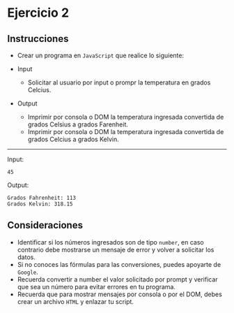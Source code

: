 # Ejercicio 2

## Instrucciones

- Crear un programa en `JavaScript` que realice lo siguiente:

- Input
  - Solicitar al usuario por input o prompr la temperatura en grados Celcius.
  


- Output
  - Imprimir por consola o DOM la temperatura ingresada convertida de grados Celsius a grados Farenheit.
  - Imprimir por consola o DOM la temperatura ingresada convertida de grados Celcius a grados Kelvin.

--- 

Input:
```
45
```
Output:
``` 
Grados Fahrenheit: 113
Grados Kelvin: 318.15
```

## Consideraciones


- Identificar si los números ingresados son de tipo `number`, en caso contrario debe mostrarse un mensaje de error y volver a solicitar los datos.
- Si no conoces las fórmulas para las conversiones, puedes apoyarte de `Google`.
- Recuerda convertir a number el valor solicitado por prompt y verificar que sea un número para evitar errores en tu programa.
- Recuerda que para mostrar mensajes por consola o por el DOM, debes crear un archivo `HTML` y enlazar tu script.

